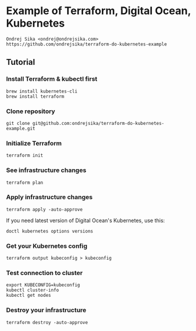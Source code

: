# Example of Terraform, Digital Ocean, Kubernetes

    Ondrej Sika <ondrej@ondrejsika.com>
    https://github.com/ondrejsika/terraform-do-kubernetes-example

## Tutorial

### Install Terraform & kubectl first

```
brew install kubernetes-cli
brew install terraform
```

### Clone repository

```
git clone git@github.com:ondrejsika/terraform-do-kubernetes-example.git
```

### Initialize Terraform

```
terraform init
```

### See infrastructure changes

```
terraform plan
```

### Apply infrastructure changes

```
terraform apply -auto-approve
```

If you need latest version of Digital Ocean's Kubernetes, use this:

```
doctl kubernetes options versions
```

### Get your Kubernetes config

```
terraform output kubeconfig > kubeconfig
```

### Test connection to cluster

```
export KUBECONFIG=kubeconfig
kubectl cluster-info
kubectl get nodes
```

### Destroy your infrastructure

```
terraform destroy -auto-approve
```